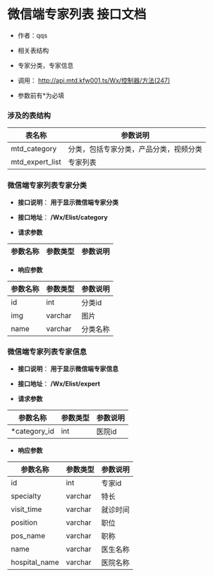 # 微信端专家列表 接口文档

+ 作者：qqs

+ 相关表结构

+ 专家分类，专家信息

+ 调用： http://api.mtd.kfw001.ts/Wx/控制器/方法(247)

+ 参数前有*为必填

### 涉及的表结构

|  表名称  |  参数说明 |
| --------- |  ------- |
| mtd_category | 分类，包括专家分类，产品分类，视频分类 |
| mtd_expert_list | 专家列表 |



### 微信端专家列表专家分类

+ __接口说明__： __用于显示微信端专家分类__

+ __接口地址__： __/Wx/Elist/category__

+ __请求参数__

|  参数名称  | 参数类型 | 参数说明 |
| --------- | -------- | ------- |


+ __响应参数__

|  参数名称  | 参数类型 | 参数说明 |
| --------- | -------- | ------- |
| id | int | 分类id |
| img | varchar | 图片 |
| name | varchar | 分类名称 |



### 微信端专家列表专家信息

+ __接口说明__： __用于显示微信端专家信息__

+ __接口地址__： __/Wx/Elist/expert__

+ __请求参数__

|  参数名称  | 参数类型 | 参数说明 |
| --------- | -------- | ------- |
| *category_id | int | 医院id |

+ __响应参数__

|  参数名称  | 参数类型 | 参数说明 |
| --------- | -------- | ------- |
| id | int | 专家id |
| specialty | varchar | 特长 |
| visit_time | varchar | 就诊时间 |
| position | varchar | 职位 |
| pos_name | varchar | 职称 |
| name | varchar | 医生名称 |
| hospital_name | varchar | 医院名称 |